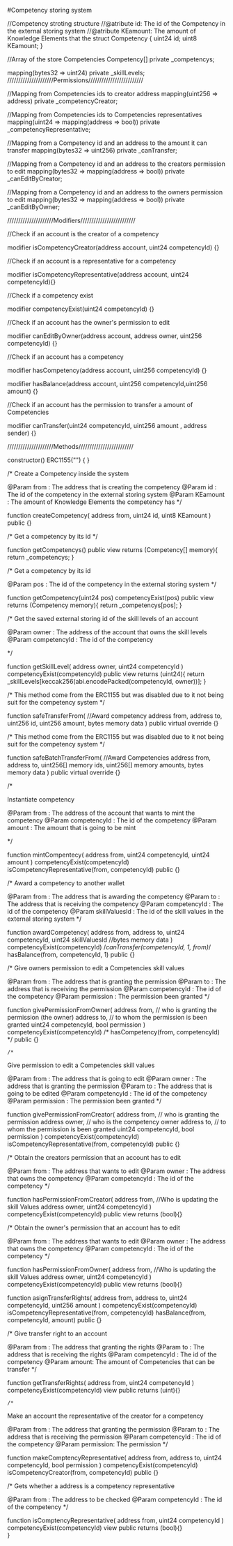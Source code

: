 

#Competency storing system 

   //Competency stroting structure
   //@atribute id: The id of the Competency in the external storing system
   //@atribute KEamount: The amount of Knowledge Elements that the
   struct Competency {
       uint24 id;
       uint8 KEamount;
   }
  
   //Array of the store Competencies
   Competency[] private _competencys;
  
   mapping(bytes32 =>  uint24) private _skillLevels;
   /////////////////////Permissions/////////////////////////
  
   //Mapping from Competencies ids to creator address
   mapping(uint256 => address) private _competencyCreator;
  
   //Mapping from Competencies ids to Competencies representatives
   mapping(uint24 => mapping(address => bool)) private _competencyRepresentative;
   
   //Mapping from a Competency id and an address to the amount it can transfer
   mapping(bytes32 => uint256) private _canTransfer;
 
   //Mapping from a Competency id and an address to the creators permission to edit
   mapping(bytes32 => mapping(address => bool)) private _canEditByCreator;
 
   //Mapping from a Competency id and an address to the owners permission to edit
   mapping(bytes32 => mapping(address => bool)) private _canEditByOwner;
  
   /////////////////////Modifiers/////////////////////////
  
   //Check if an account is the creator of a competency
 
   modifier isCompetencyCreator(address account, uint24 competencyId) {}
  
   //Check if an account is a representative for a competency
 
   modifier isCompetencyRepresentative(address account, uint24 competencyId){}
 
   //Check if a competency exist
 
   modifier competencyExist(uint24 competencyId) {}
 
   //Check if an account has the owner's permission to edit
  
   modifier canEditByOwner(address account, address owner, uint256 competencyId) {}
  
   //Check if an account has a competency
 
   modifier hasCompetency(address account, uint256 competencyId) {}
  
   modifier hasBalance(address account, uint256 competencyId,uint256 amount) {}
  
   //Check if an account has the permission to transfer a amount of Competencies
  
   modifier canTransfer(uint24 competencyId, uint256 amount ,  address sender) {}
 
   /////////////////////Methods/////////////////////////
  
   constructor() ERC1155("") { }
 
   /*
   Create a Competency inside the system
  
   @Param from : The address that is creating the competency
   @Param id : The id of the competency in the external storing system
   @Param KEamount : The amount of Knowledge Elements the competency has
   */
 
   function createCompetency(
       address from,
       uint24 id,
       uint8 KEamount
   ) public {}
 
   /*
   Get a competency by its id
   */
 
   function getCompetencys() public view returns (Competency[] memory){
       return _competencys;
   }
 
   /*
   Get a competency by its id
 
   @Param pos : The id of the competency in the external storing system
   */
  
   function getCompetency(uint24 pos) competencyExist(pos) public view returns (Competency memory){
       return _competencys[pos];
   }
 
   /*
   Get the saved external storing id of the skill levels of an account
  
   @Param owner : The address of the account that owns the skill levels
   @Param competencyId : The id of the competency
  
   */
  
   function getSkillLevel(
       address owner,
       uint24 competencyId
   ) competencyExist(competencyId) public view returns (uint24){
       return _skillLevels[keccak256(abi.encodePacked(competencyId, owner))];
   }
  
   /*
   This method come from the ERC1155 but was disabled due to it not being suit for the competency system
   */
 
   function safeTransferFrom( //Award competency
       address from,
       address to,
       uint256 id,
       uint256 amount,
       bytes memory data
   ) public virtual override {}
 
   /*
   This method come from the ERC1155 but was disabled due to it not being suit for the competency system
   */
 
   function safeBatchTransferFrom( //Award Competencies
       address from,
       address to,
       uint256[] memory ids,
       uint256[] memory amounts,
       bytes memory data
   ) public virtual override {}
  
    
   /*
  
   Instantiate competency
  
   @Param from : The address of the account that wants to mint the competency
   @Param competencyId : The id of the competency
   @Param amount : The amount that is going to be mint
  
   */
 
   function mintCompentecy(
       address from,
       uint24 competencyId,
       uint24 amount
   ) competencyExist(competencyId) isCompetencyRepresentative(from, competencyId) public {}
  
   /*
  Award a competency to another wallet
  
   @Param from : The address that is awarding the competency
   @Param to : The address that is receiving the competency
   @Param competencyId : The id of the competency
   @Param skillValuesId : The id of the skill values in the external storing system
   */
  
   function awardCompetency(
       address from,
       address to,
       uint24 competencyId,
       uint24 skillValuesId
       //bytes memory data
   ) competencyExist(competencyId) /*canTransfer(competencyId, 1, from)*/ hasBalance(from, competencyId, 1) public {}
  
   /*
   Give owners permission to edit a Competencies skill values
  
   @Param from : The address that is granting the permission
   @Param to : The address that is receiving the permission
   @Param competencyId : The id of the competency
   @Param permission : The permission been granted
   */
 
   function givePermissionFromOwner(
       address from, // who is granting the permission (the owner)
       address to, // to whom the permission is been granted
       uint24 competencyId,
       bool permission
   ) competencyExist(competencyId) /* hasCompetency(from, competencyId) */ public {}
  
    /*
   Give permission to edit a Competencies skill values
  
   @Param from : The address that is going to edit
   @Param owner : The address that is granting the permission
   @Param to : The address that is going to be edited
   @Param competencyId : The id of the competency
   @Param permission : The permission been granted
   */
 
   function givePermissionFromCreator(
       address from, // who is granting the permission
       address owner, // who is the competency owner
       address to, // to whom the permission is been granted
       uint24 competencyId,
       bool permission
   ) competencyExist(competencyId) isCompetencyRepresentative(from, competencyId) public {}
  
   /*
   Obtain the creators permission that an account has to edit
  
   @Param from : The address that wants to edit
   @Param owner : The address that owns the competency
   @Param competencyId : The id of the competency
   */
 
   function hasPermissionFromCreator(
       address from, //Who is updating the skill Values
       address owner,
       uint24 competencyId
   ) competencyExist(competencyId) public view returns (bool){}
 
   /*
   Obtain the owner's permission that an account has to edit
  
   @Param from : The address that wants to edit
   @Param owner : The address that owns the competency
   @Param competencyId : The id of the competency
   */
 
   function hasPermissionFromOwner(
       address from, //Who is updating the skill Values
       address owner,
       uint24 competencyId
   ) competencyExist(competencyId) public view returns (bool){}
 
   function asignTransferRights(
       address from,
       address to,
       uint24 competencyId,
       uint256 amount
   ) competencyExist(competencyId) isCompetencyRepresentative(from, competencyId) hasBalance(from, competencyId, amount) public  {}
 
   /*
   Give transfer right to an account
  
   @Param from : The address that granting the rights
   @Param to : The address that is receiving the rights
   @Param competencyId : The id of the competency
   @Param amount: The amount of Competencies that can be transfer
   */
 
   function getTransferRights(
       address from,
       uint24 competencyId
   ) competencyExist(competencyId) view public returns (uint){}
  
    /*
   Make an account the representative of the creator for a competency
  
   @Param from : The address that granting the permission
   @Param to : The address that is receiving the permission
   @Param competencyId : The id of the competency
   @Param permission: The permission
   */
 
   function makeComptencyRepresentative(
       address from,
       address to,
       uint24 competencyId,
       bool permission
   ) competencyExist(competencyId) isCompetencyCreator(from, competencyId) public {}
 
   /*
   Gets whether a address is a competency representative
  
   @Param from : The address to be checked
   @Param competencyId : The id of the competency
   */
 
   function isComptencyRepresentative(
       address from,
       uint24 competencyId
   ) competencyExist(competencyId) view public returns (bool){}  
}



